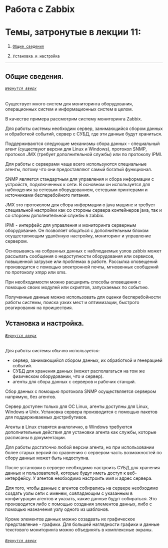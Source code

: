 # Работа с Zabbix

# Темы, затронутые в лекции 11: 

1. [`Общие сведения`](https://github.com/Shin0kari/System-administration/blob/main/lections/Lec_11.%20Working%20with%20Zabbix.md#%D0%BE%D0%B1%D1%89%D0%B8%D0%B5-%D1%81%D0%B2%D0%B5%D0%B4%D0%B5%D0%BD%D0%B8%D1%8F)

1. [`Установка и настройка`](https://github.com/Shin0kari/System-administration/edit/main/lections/Lec_11.%20Working%20with%20Zabbix.md#%D1%83%D1%81%D1%82%D0%B0%D0%BD%D0%BE%D0%B2%D0%BA%D0%B0-%D0%B8-%D0%BD%D0%B0%D1%81%D1%82%D1%80%D0%BE%D0%B9%D0%BA%D0%B0)

***

## Общие сведения.
###### [`Вернутся вверх`](https://github.com/Shin0kari/System-administration/blob/main/lections/Lec_11.%20Working%20with%20Zabbix.md#%D1%82%D0%B5%D0%BC%D1%8B-%D0%B7%D0%B0%D1%82%D1%80%D0%BE%D0%BD%D1%83%D1%82%D1%8B%D0%B5-%D0%B2-%D0%BB%D0%B5%D0%BA%D1%86%D0%B8%D0%B8-11)

Существует много систем для мониторинга оборудования, операционных систем и информационных систем в целом.

В качестве примера рассмотрим систему мониторинга Zabbix.

Для работы системы необходим сервер, занимающийся сбором данных и обработкой событий, сервер с СУБД, где эти данные будут храниться.

Поддерживаются следующие механизмы сбора данных - специальный агент (существуют версии для Linux и Windows), протокол SNMP, протокол JMX (требует дополнительной службы) или по протоколу IPMI.

Для работы с серверами чаще всего используются специальные агенты, потому что они предоставляют самый богатый функционал. 

SNMP является стандартным для управления и сбора информации с устройств, подключенных к сети. В основном он используется для наблюдения за сетевым оборудованием, сетевыми принтерами и источниками бесперебойного питания. 

JMX это протоколом для сбора информации о java машине и требует специальной настройки как со стороны сервера контейнеров java, так и со стороны дополнительной службы в zabbix. 

IPMI - интерфейс для управления и мониторинга серверным оборудование. Он позволяет общаться с дополнительным блоком осуществляющим удалённую настройку, мониторинг и управление сервером.

Основываясь на собранных данных с наблюдаемых узлов zabbix может рассылать сообщения о недоступности оборудования или сервисов, повышенной загрузке или проблемах в работе. Рассылка оповещений производится с помощью электронной почты, мгновенных сообщений по протоколу xmpp или sms.

При необходимости можно расширить способы оповещения с помощью своих модулей или скриптов, запускаемых по событию.

Полученные данные можно использовать для оценки бесперебойности работы системы, поиска узких мест и оптимизации, быстрого реагирования на проишествия.

## Установка и настройка.
###### [`Вернутся вверх`](https://github.com/Shin0kari/System-administration/blob/main/lections/Lec_11.%20Working%20with%20Zabbix.md#%D1%82%D0%B5%D0%BC%D1%8B-%D0%B7%D0%B0%D1%82%D1%80%D0%BE%D0%BD%D1%83%D1%82%D1%8B%D0%B5-%D0%B2-%D0%BB%D0%B5%D0%BA%D1%86%D0%B8%D0%B8-11)

Для работы системы обычно используется:

* сервер, занимающийся сбором данных, их обработкой и генерацией событий.
* СУБД для хранения данных (может располагаться на том же физическом оборудовании, что и сервер).
* агенты для сбора данных с серверов и рабочих станций.

Сбор данных с помощью протокола SNMP осуществляется сервером напрямую, без агентов.

Сервер доступен только для ОС Linux, агенты доступны для Linux, Windows и Unix. Установка сервера производится с помощью пакетов для поддерживаемых дистрибутивов.

Агенты в Linux ставятся аналогично, в Windows  требуются дополнительные действия для установки агента как службы, которые расписаны в документации.

Для работы достаточно любой версии агента, но при использовании более старых версий по сравнению с сервером часть возможностей по сбору данных может быть недоступна.

После установки в сервере необходимо настроить СУБД для хранения данных и пользователей, которые будут иметь доступ к веб-интерфейсу. У агентов необходимо настроить имя и адрес сервера.

Для того, чтобы данные с агентов собирались на сервере необходимо создать узлы сети с именем, совпадающим с указанным в конфигурации агентов и указать, какие данные будут собираться. Это производится либо с помощью создания элементов данных, либо с помощью назначения узлу одного из шаблонов.

Кроме элементов данных можно созадвать их графическое представление - графики. Для большей наглядности графики и данные текстового мониторинга можно объединять в комплексные экраны.

###### [`Вернутся вверх`](https://github.com/Shin0kari/System-administration/blob/main/lections/Lec_11.%20Working%20with%20Zabbix.md#%D1%82%D0%B5%D0%BC%D1%8B-%D0%B7%D0%B0%D1%82%D1%80%D0%BE%D0%BD%D1%83%D1%82%D1%8B%D0%B5-%D0%B2-%D0%BB%D0%B5%D0%BA%D1%86%D0%B8%D0%B8-11)
